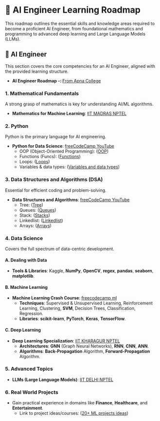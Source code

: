# 🤖 AI Engineer Learning Roadmap

This roadmap outlines the essential skills and knowledge areas required to become a proficient AI Engineer, from foundational mathematics and programming to advanced deep learning and Large Language Models (LLMs).

## 🧠 AI Engineer

This section covers the core competencies for an AI Engineer, aligned with the provided learning structure.

* **AI Engineer Roadmap -:**:[From Apna College](https://youtu.be/t9MJ1gxcJ4w?si=q9vHht1gZATGpUsK)

### 1. Mathematical Fundamentals

A strong grasp of mathematics is key for understanding AI/ML algorithms.

* **Mathematics for Machine Learning**: [IIT MADRAS NPTEL](https://nptel.ac.in/courses/106106139)

### 2. Python

Python is the primary language for AI engineering.

* **Python for Data Science**: [freeCodeCamp YouTube](https://youtu.be/GPVsHOlRBBI?si=cFgTTtIkn2hdEIH5)
    * OOP (Object-Oriented Programming): ([OOP](https://youtu.be/HeW-D6KpDwY?si=K2SGwYWTXGcmaEaJ))
    * Functions (Funcs): ([Functions](https://youtu.be/OvTH-7ESoRA?si=ZpYth4Ifb0HvA5jg))
    * Loops: ([Loops](https://youtu.be/S73thl0AyFU?si=Takm4JG0VS8lRope))
    * Variables & data types: ([Variables and data types](https://youtu.be/t2_Q2BRzeEE?si=nWYgmB0YalXTlztO))

### 3. Data Structures and Algorithms (DSA)

Essential for efficient coding and problem-solving.

* **Data Structures and Algorithms**: [freeCodeCamp YouTube](https://www.youtube.com/watch?v=8hly31xKli0)
    * Tree: ([Tree](https://youtu.be/4r_XR9fUPhQ?si=bZ7jO3AdrYc7PYg6))
    * Queues: ([Queues](https://youtu.be/rUUrmGKYwHw?si=kVOjeMhCP3I4359X))
    * Stack: ([Stacks](https://youtu.be/zwb3GmNAtFk?si=BBi28rFArW5mbpPG))
    * Linkedlist: ([Linkedlist](https://youtu.be/qp8u-frRAnU?si=OHwWkO7wQBQYxWfZ))
    * Arrays: ([Arrays](https://youtu.be/gDqQf4Ekr2A?si=ywO_hBNYGq_FtaLo))

### 4. Data Science

Covers the full spectrum of data-centric development.

#### A. Dealing with Data

* **Tools & Libraries**: Kaggle, **NumPy**, **OpenCV**, **regex**, **pandas**, **seaborn**, **matplotlib**.

#### B. Machine Learning

* **Machine Learning Crash Course**: [freecodecamp ml](https://youtu.be/hDKCxebp88A?si=JWH3hgp4CowYA-lr)
    * **Techniques**: Supervised & Unsupervised Learning, Reinforcement Learning, Clustering, **SVM**, Decision Trees, Classification, Regression.
    * **Libraries**: **scikit-learn**, **PyTorch**, **Keras**, **TensorFlow**.

#### C. Deep Learning

* **Deep Learning Specialization**: [IIT KHARAGUR NPTEL](https://nptel.ac.in/courses/106105215)
    * **Architectures**: **GNN** (Graph Neural Networks), **RNN**, **CNN**, **ANN**.
    * **Algorithms**: **Back-Propagation** Algorithm, **Forward-Propagation** Algorithm.

### 5. Advanced Topics

* **LLMs (Large Language Models)**: [IIT DELHI NPTEL](https://nptel.ac.in/courses/106102576)

### 6. Real World Projects

* Gain practical experience in domains like **Finance**, **Healthcare**, and **Entertainment**.
    * Link to project ideas/courses: ([20+ ML projects ideas](https://youtu.be/QlbyGPVaRSE?si=TvqB-5qQommLGhCQ))